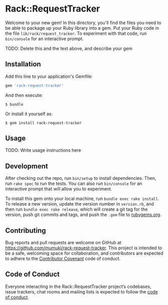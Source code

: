 # Rack::RequestTracker

Welcome to your new gem! In this directory, you'll find the files you need to be able to package up your Ruby library into a gem. Put your Ruby code in the file `lib/rack/request_tracker`. To experiment with that code, run `bin/console` for an interactive prompt.

TODO: Delete this and the text above, and describe your gem

## Installation

Add this line to your application's Gemfile:

```ruby
gem 'rack-request-tracker'
```

And then execute:

    $ bundle

Or install it yourself as:

    $ gem install rack-request-tracker

## Usage

TODO: Write usage instructions here

## Development

After checking out the repo, run `bin/setup` to install dependencies. Then, run `rake spec` to run the tests. You can also run `bin/console` for an interactive prompt that will allow you to experiment.

To install this gem onto your local machine, run `bundle exec rake install`. To release a new version, update the version number in `version.rb`, and then run `bundle exec rake release`, which will create a git tag for the version, push git commits and tags, and push the `.gem` file to [rubygems.org](https://rubygems.org).

## Contributing

Bug reports and pull requests are welcome on GitHub at https://github.com/mumuki/rack-request-tracker. This project is intended to be a safe, welcoming space for collaboration, and contributors are expected to adhere to the [Contributor Covenant](http://contributor-covenant.org) code of conduct.

## Code of Conduct

Everyone interacting in the Rack::RequestTracker project’s codebases, issue trackers, chat rooms and mailing lists is expected to follow the [code of conduct](https://github.com/mumuki/rack-request-tracker/blob/master/CODE_OF_CONDUCT.md).
